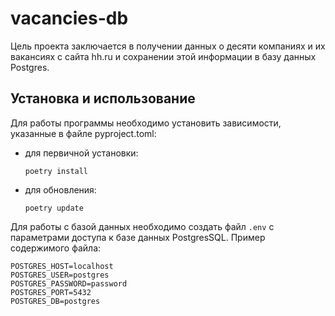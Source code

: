 # vacancies-db

Цель проекта заключается в получении данных о десяти
 компаниях и их вакансиях с сайта hh.ru и сохранении этой информации в базу данных Postgres.

## Установка и использование

Для работы программы необходимо установить зависимости, указанные в файле  pyproject.toml:
- для первичной установки:

  ```poetry install```
- для обновления:

  ```poetry update```


Для работы с базой данных необходимо создать файл `.env` с параметрами доступа к базе данных PostgresSQL. Пример содержимого файла:

```
POSTGRES_HOST=localhost
POSTGRES_USER=postgres
POSTGRES_PASSWORD=password
POSTGRES_PORT=5432
POSTGRES_DB=postgres
```
